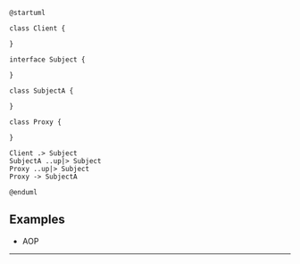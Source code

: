```plantuml
@startuml

class Client {

}

interface Subject {

}

class SubjectA {

}

class Proxy {

}

Client .> Subject
SubjectA ..up|> Subject
Proxy ..up|> Subject
Proxy -> SubjectA

@enduml
```

## Examples

* AOP

---

